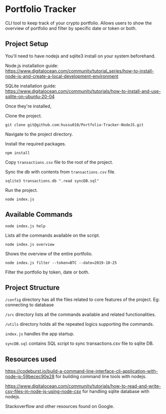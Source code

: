 # Portfolio Tracker

CLI tool to keep track of your crypto portfolio. Allows users to show the overview of portfolio and filter by specific date or token or both.

## Project Setup

You'll need to have nodejs and sqlite3 install on your system beforehand.

Node.js installation guide: https://www.digitalocean.com/community/tutorial_series/how-to-install-node-js-and-create-a-local-development-environment

SQLite installation guide: https://www.digitalocean.com/community/tutorials/how-to-install-and-use-sqlite-on-ubuntu-20-04

Once they're installed,

Clone the project.

```shell
git clone git@github.com:hussu010/Portfolio-Tracker-NodeJS.git
```

Navigate to the project directory.

Install the required packages.

```shell
npm install
```

Copy `transactions.csv` file to the root of the project.

Sync the db with contents from `transactions.csv` file.

```shell
sqlite3 transactions.db ".read syncDB.sql"
```

Run the project.

```shell
node index.js
```

## Available Commands

`node index.js help`

Lists all the commands available on the script.

`node index.js overview`

Shows the overview of the entire portfolio.

`node index.js filter --token=BTC --date=2019-10-25`

Filter the portfolio by token, date or both.

## Project Structure

`/config` directory has all the files related to core features of the project. Eg: connecting to database

`/src` directory lists all the commands available and related functionalities.

`/utils` directory holds all the repeated logics supporting the commands.

`index.js` handles the app startup.

`syncDB.sql` contains SQL script to sync transactions.csv file to sqlite DB.

## Resources used

https://codeburst.io/build-a-command-line-interface-cli-application-with-node-js-59becec90e28 for building command line tools with nodejs.

https://www.digitalocean.com/community/tutorials/how-to-read-and-write-csv-files-in-node-js-using-node-csv for handling sqlite database with nodejs.

Stackoverflow and other resources found on Google.
